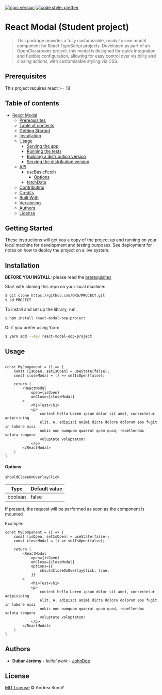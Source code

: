 [![npm version](https://badge.fury.io/js/angular2-expandable-list.svg)](https://badge.fury.io/js/angular2-expandable-list)
[![code style: prettier](https://img.shields.io/badge/code_style-prettier-ff69b4.svg?style=flat-square)](https://github.com/prettier/prettier)

# React Modal (Student project)

> This package provides a fully customizable, ready-to-use modal component for React TypeScript projects. Developed as part of an OpenClassrooms project, this modal is designed for quick integration and flexible configuration, allowing for easy control over visibility and closing actions, with customizable styling via CSS.

## Prerequisites

This project requires react >= 18


## Table of contents

- [React Modal](#react-modal-student-project)
    - [Prerequisites](#prerequisites)
    - [Table of contents](#table-of-contents)
    - [Getting Started](#getting-started)
    - [Installation](#installation)
    - [Usage](#usage)
        - [Serving the app](#serving-the-app)
        - [Running the tests](#running-the-tests)
        - [Building a distribution version](#building-a-distribution-version)
        - [Serving the distribution version](#serving-the-distribution-version)
    - [API](#api)
        - [useBasicFetch](#usebasicfetch)
            - [Options](#options)
        - [fetchData](#fetchdata)
    - [Contributing](#contributing)
    - [Credits](#credits)
    - [Built With](#built-with)
    - [Versioning](#versioning)
    - [Authors](#authors)
    - [License](#license)

## Getting Started

These instructions will get you a copy of the project up and running on your local machine for development and testing purposes. See deployment for notes on how to deploy the project on a live system.

## Installation

**BEFORE YOU INSTALL:** please read the [prerequisites](#prerequisites)

Start with cloning this repo on your local machine:

```sh
$ git clone https://github.com/ORG/PROJECT.git
$ cd PROJECT
```

To install and set up the library, run:

```sh
$ npm install react-modal-oop-project
```

Or if you prefer using Yarn:

```sh
$ yarn add --dev react-modal-oop-project
```

## Usage

```tsx

const MyComponent = () => {
    const [isOpen, setIsOpen] = useState(false);
    const closeModal = () => setIsOpen(false);

    return (
        <ReactModal 
            open={isOpen}
            onClose={closeModal}
        >
            <h1>Test</h1>
            <p>
                content hello Lorem ipsum dolor sit amet, consectetur adipisicing
                elit. A, adipisci animi dicta dolore dolorum eos fugit in labore nisi
                nobis non numquam quaerat quam quod, repellendus soluta tempora
                voluptate voluptatum!
            </p>
        </ReactModal>
    )
}
```

#### Options

`shouldCloseOnOverlayClick`

| Type    | Default value |
|---------|---------------|
| boolean | false         |

If present, the request will be performed as soon as the component is mounted

Example:

```tsx
const MyComponent = () => {
    const [isOpen, setIsOpen] = useState(false);
    const closeModal = () => setIsOpen(false);

    return (
        <ReactModal
            open={isOpen}
            onClose={closeModal}
            options={{
                shouldCloseOnOverlayClick: true,
            }}
        >
            <h1>Test</h1>
            <p>
                content hello Lorem ipsum dolor sit amet, consectetur adipisicing
                elit. A, adipisci animi dicta dolore dolorum eos fugit in labore nisi
                nobis non numquam quaerat quam quod, repellendus soluta tempora
                voluptate voluptatum!
            </p>
        </ReactModal>
    )
}
```


## Authors

* **Dubar Jérémy** - *Initial work* - [JohnDoe](https://github.com/JohnDoe)

## License
[MIT License](https://andreasonny.mit-license.org/2019) © Andrea SonnY